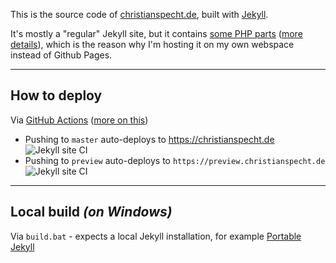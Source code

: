 This is the source code of [christianspecht.de](https://christianspecht.de), built with [Jekyll](https://jekyllrb.com/).

It's mostly a "regular" Jekyll site, but it contains [some PHP parts](https://github.com/christianspecht/blog/tree/master/src/php) ([more details](https://christianspecht.de/2014/11/09/how-to-display-markdown-files-from-other-sites-now-with-caching/)), which is the reason why I'm hosting it on my own webspace instead of Github Pages.

---

## How to deploy

Via [GitHub Actions](https://github.com/christianspecht/blog/actions) ([more on this](https://christianspecht.de/2020/05/03/building-and-deploying-a-jekyll-site-via-github-actions/))

- Pushing to `master` auto-deploys to https://christianspecht.de ![Jekyll site CI](https://github.com/christianspecht/blog/actions/workflows/ci.yml/badge.svg?branch=master)
- Pushing to `preview` auto-deploys to `https://preview.christianspecht.de` ![Jekyll site CI](https://github.com/christianspecht/blog/actions/workflows/ci.yml/badge.svg?branch=preview)

---

## Local build *(on Windows)*

Via `build.bat` - expects a local Jekyll installation, for example [Portable Jekyll](https://github.com/madhur/PortableJekyll)

